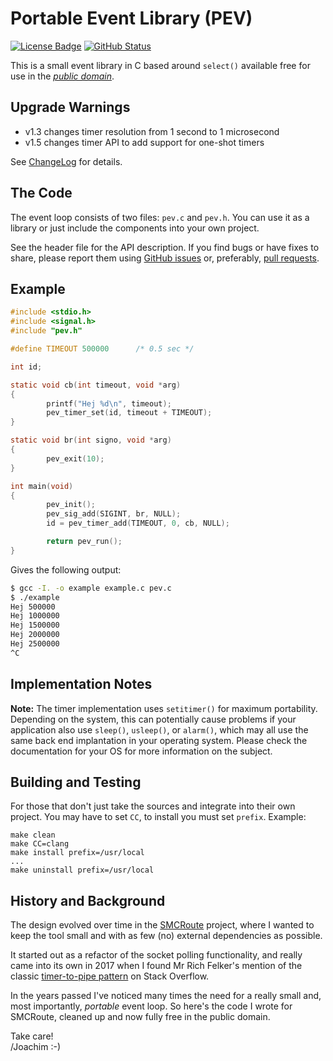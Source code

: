 Portable Event Library (PEV)
============================
[![License Badge][]][License] [![GitHub Status][]][GitHub]

This is a small event library in C based around `select()` available
free for use in the [*public domain*](UNLICENSE).


Upgrade Warnings
----------------

  * v1.3 changes timer resolution from 1 second to 1 microsecond
  * v1.5 changes timer API to add support for one-shot timers

See [ChangeLog](ChangeLog.md) for details.


The Code
--------

The event loop consists of two files: `pev.c` and `pev.h`.  You can use
it as a library or just include the components into your own project.

See the header file for the API description.  If you find bugs or have
fixes to share, please report them using [GitHub issues][] or, preferably,
[pull requests][].


Example
-------

```C
#include <stdio.h>
#include <signal.h>
#include "pev.h"

#define TIMEOUT 500000      /* 0.5 sec */

int id;

static void cb(int timeout, void *arg)
{
        printf("Hej %d\n", timeout);
        pev_timer_set(id, timeout + TIMEOUT);
}

static void br(int signo, void *arg)
{
        pev_exit(10);
}

int main(void)
{
        pev_init();
        pev_sig_add(SIGINT, br, NULL);
        id = pev_timer_add(TIMEOUT, 0, cb, NULL);

        return pev_run();
}
```

Gives the following output:

```sh
$ gcc -I. -o example example.c pev.c
$ ./example
Hej 500000
Hej 1000000
Hej 1500000
Hej 2000000
Hej 2500000
^C
```


Implementation Notes
--------------------

**Note:** The timer implementation uses `setitimer()` for maximum
	portability.  Depending on the system, this can potentially cause
	problems if your application also use `sleep()`, `usleep()`, or
	`alarm()`, which may all use the same back end implantation in your
	operating system.  Please check the documentation for your OS for
	more information on the subject.


Building and Testing
--------------------

For those that don't just take the sources and integrate into their own
project.  You may have to set `CC`, to install you must set `prefix`.
Example:

    make clean
    make CC=clang
    make install prefix=/usr/local
    ...
    make uninstall prefix=/usr/local


History and Background
----------------------

The design evolved over time in the [SMCRoute][] project, where I wanted
to keep the tool small and with as few (no) external dependencies as
possible.

It started out as a refactor of the socket polling functionality, and
really came into its own in 2017 when I found Mr Rich Felker's mention
of the classic [timer-to-pipe pattern][1] on Stack Overflow.

In the years passed I've noticed many times the need for a really small
and, most importantly, *portable* event loop.  So here's the code I
wrote for SMCRoute, cleaned up and now fully free in the public domain.

Take care!  
 /Joachim :-)

[1]: https://stackoverflow.com/questions/2328127/select-able-timers/6800676#6800676
[SMCRoute]: https://github.com/troglobit/SMCRoute
[GitHub issues]: https://github.com/troglobit/pev/issues
[pull requests]: https://github.com/troglobit/pev/pulls
[License]:       https://unlicense.org/
[License Badge]: https://img.shields.io/badge/License-Unlicense-blue.svg
[GitHub]:        https://github.com/troglobit/pev/actions/workflows/build.yml/
[GitHub Status]: https://github.com/troglobit/pev/actions/workflows/build.yml/badge.svg
